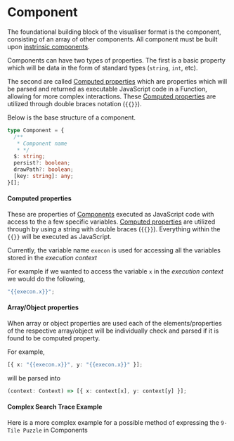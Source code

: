 # Component

The foundational building block of the visualiser format is the component, consisting of an array of other components. All component must be built upon [instrinsic components](./standard-renderers.md).

Components can have two types of properties. The first is a basic property which will be data in the form of standard types (`string`, `int`, etc).

The second are called [Computed properties](#computed-properties) which are properties which will be parsed and returned as executable JavaScript code in a Function, allowing for more complex interactions. These [Computed properties](#computed-properties) are utilized through double braces notation (`{{}}`).

Below is the base structure of a component.

```ts
type Component = {
  /**
   * Component name
   * */
  $: string;
  persist?: boolean;
  drawPath?: boolean;
  [key: string]: any;
}[];
```

#### Computed properties

These are properties of [Components](#components) executed as JavaScript code with access to the a few specific variables. [Computed properties](#computed-properties) are utilized through by using a string with double braces (`{{}}`). Everything within the `{{}}` will be executed as JavaScript.

Currently, the variable name `execon` is used for accessing all the variables stored in the _execution context_

For example if we wanted to access the variable `x` in the _execution context_ we would do the following,

```ts
"{{execon.x}}";
```

#### Array/Object properties

When array or object properties are used each of the elements/properties of the respective array/object will be individually check and parsed if it is found to be computed property.

For example,

```ts
[{ x: "{{execon.x}}", y: "{{execon.x}}" }];
```

will be parsed into

```ts
(context: Context) => [{ x: context[x], y: context[y] }];
```

#### Complex Search Trace Example

Here is a more complex example for a possible method of expressing the `9-Tile Puzzle` in Components
